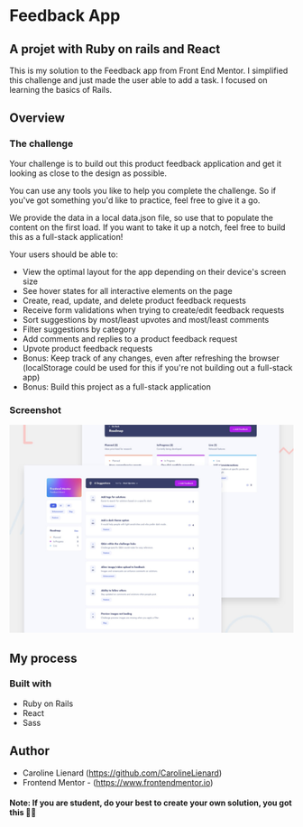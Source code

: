 # Feedback App
## A projet with Ruby on rails and React 

This is my solution to the Feedback app from Front End Mentor. I simplified this challenge and just made the user able to add a task. I focused on learning the basics of Rails.

## Overview

### The challenge

Your challenge is to build out this product feedback application and get it looking as close to the design as possible.

You can use any tools you like to help you complete the challenge. So if you've got something you'd like to practice, feel free to give it a go.

We provide the data in a local data.json file, so use that to populate the content on the first load. If you want to take it up a notch, feel free to build this as a full-stack application!

Your users should be able to:

- View the optimal layout for the app depending on their device's screen size
- See hover states for all interactive elements on the page
- Create, read, update, and delete product feedback requests
- Receive form validations when trying to create/edit feedback requests
- Sort suggestions by most/least upvotes and most/least comments
- Filter suggestions by category
- Add comments and replies to a product feedback request
- Upvote product feedback requests
- Bonus: Keep track of any changes, even after refreshing the browser (localStorage could be used for this if you're not building out a full-stack app)
- Bonus: Build this project as a full-stack application

### Screenshot

![](./assets/preview.jpg)

## My process

### Built with

- Ruby on Rails
- React
- Sass

## Author

- Caroline Lienard (https://github.com/CarolineLienard)
- Frontend Mentor - (https://www.frontendmentor.io)
 
#### Note: If you are student, do your best to create your own solution, you got this 👍🏻
